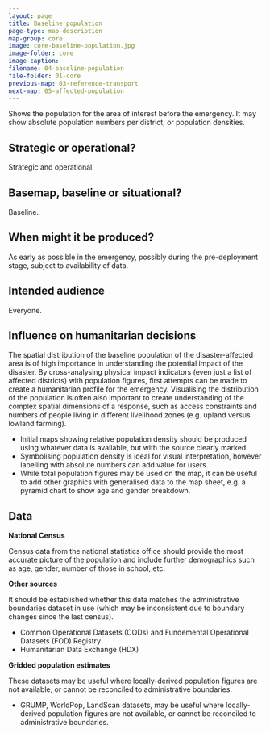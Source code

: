 ```yaml
---
layout: page
title: Baseline population
page-type: map-description
map-group: core
image: core-baseline-population.jpg
image-folder: core
image-caption: 
filename: 04-baseline-population
file-folder: 01-core
previous-map: 03-reference-transport
next-map: 05-affected-population
---
```

Shows the population for the area of interest before the emergency. It may show absolute population numbers per district, or population densities.

## Strategic or operational?

Strategic and operational.

## Basemap, baseline or situational?

Baseline.

## When might it be produced?

As early as possible in the emergency, possibly during the pre-deployment stage, subject to availability of data.

## Intended audience

Everyone.

## Influence on humanitarian decisions

The spatial distribution of the baseline population of the disaster-affected area is of high importance in understanding the potential impact of the disaster. By cross-analysing physical impact indicators \(even just a list of affected districts\) with population figures, first attempts can be made to create a humanitarian profile for the emergency. Visualising the distribution of the population is often also important to create understanding of the complex spatial dimensions of a response, such as access constraints and numbers of people living in different livelihood zones \(e.g. upland versus lowland farming\).

* Initial maps showing relative population density should be produced using whatever data is available, but with the source clearly marked.
* Symbolising population density is ideal for visual interpretation, however labelling with absolute numbers can add value for users.
* While total population figures may be used on the map, it can be useful to add other graphics with generalised data to the map sheet, e.g. a pyramid chart to show age and gender breakdown.

## Data

**National Census** 

Census data from the national statistics office should provide the most accurate picture of the population and include further demographics such as age, gender, number of those in school, etc.

**Other sources** 

It should be established whether this data matches the administrative boundaries dataset in use \(which may be inconsistent due to boundary changes since the last census\).
* Common Operational Datasets \(CODs\) and Fundemental Operational Datasets \(FOD\) Registry
* Humanitarian Data Exchange \(HDX\)

**Gridded population estimates**

These datasets may be useful where locally-derived population figures are not available, or cannot be reconciled to administrative boundaries.
* GRUMP, WorldPop, LandScan datasets, may be useful where locally-derived population figures are not available, or cannot be reconciled to administrative boundaries.

